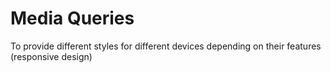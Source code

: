 # Media Queries

To provide different styles for different devices depending on their features (responsive design)
